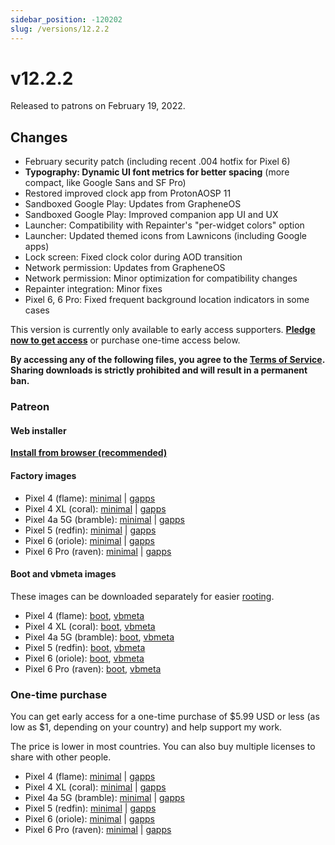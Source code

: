 ```yaml
---
sidebar_position: -120202
slug: /versions/12.2.2
---
```


# v12.2.2

Released to patrons on February 19, 2022.

## Changes

- February security patch (including recent .004 hotfix for Pixel 6)
- **Typography: Dynamic UI font metrics for better spacing** (more compact, like Google Sans and SF Pro)
- Restored improved clock app from ProtonAOSP 11
- Sandboxed Google Play: Updates from GrapheneOS
- Sandboxed Google Play: Improved companion app UI and UX
- Launcher: Compatibility with Repainter's "per-widget colors" option
- Launcher: Updated themed icons from Lawnicons (including Google apps)
- Lock screen: Fixed clock color during AOD transition
- Network permission: Updates from GrapheneOS
- Network permission: Minor optimization for compatibility changes
- Repainter integration: Minor fixes
- Pixel 6, 6 Pro: Fixed frequent background location indicators in some cases

This version is currently only available to early access supporters. **[Pledge now to get access](https://patreon.com/kdrag0n)** or purchase one-time access below.

**By accessing any of the following files, you agree to the [Terms of Service](https://kdrag0n.dev/terms-of-service). Sharing downloads is strictly prohibited and will result in a permanent ban.**

### Patreon

#### Web installer

**[Install from browser (recommended)](https://patreon.kdrag0n.dev/protonaosp-install/)**

#### Factory images

- Pixel 4 (flame): [minimal](https://patreon.kdrag0n.dev/exclusive/proton-aosp_flame-factory_12.2.2-test1.zip) | [gapps](https://patreon.kdrag0n.dev/exclusive/proton-aosp_flame-factory_12.2.2-test1-gapps.zip)
- Pixel 4 XL (coral): [minimal](https://patreon.kdrag0n.dev/exclusive/proton-aosp_coral-factory_12.2.2-test1.zip) | [gapps](https://patreon.kdrag0n.dev/exclusive/proton-aosp_coral-factory_12.2.2-test1-gapps.zip)
- Pixel 4a 5G (bramble): [minimal](https://patreon.kdrag0n.dev/exclusive/proton-aosp_bramble-factory_12.2.2-test1.zip) | [gapps](https://patreon.kdrag0n.dev/exclusive/proton-aosp_bramble-factory_12.2.2-test1-gapps.zip)
- Pixel 5 (redfin): [minimal](https://patreon.kdrag0n.dev/exclusive/proton-aosp_redfin-factory_12.2.2-test1.zip) | [gapps](https://patreon.kdrag0n.dev/exclusive/proton-aosp_redfin-factory_12.2.2-test1-gapps.zip)
- Pixel 6 (oriole): [minimal](https://patreon.kdrag0n.dev/exclusive/proton-aosp_oriole-factory_12.2.2-test1.zip) | [gapps](https://patreon.kdrag0n.dev/exclusive/proton-aosp_oriole-factory_12.2.2-test1-gapps.zip)
- Pixel 6 Pro (raven): [minimal](https://patreon.kdrag0n.dev/exclusive/proton-aosp_raven-factory_12.2.2-test1.zip) | [gapps](https://patreon.kdrag0n.dev/exclusive/proton-aosp_raven-factory_12.2.2-test1-gapps.zip)

#### Boot and vbmeta images

These images can be downloaded separately for easier [rooting](../../advanced/rooting.md).

- Pixel 4 (flame): [boot](https://patreon.kdrag0n.dev/protonaosp-boot/proton-aosp_flame-factory_12.2.2-test1_boot.img), [vbmeta](https://patreon.kdrag0n.dev/protonaosp-boot/proton-aosp_flame-factory_12.2.2-test1_vbmeta.img)
- Pixel 4 XL (coral): [boot](https://patreon.kdrag0n.dev/protonaosp-boot/proton-aosp_coral-factory_12.2.2-test1_boot.img), [vbmeta](https://patreon.kdrag0n.dev/protonaosp-boot/proton-aosp_coral-factory_12.2.2-test1_vbmeta.img)
- Pixel 4a 5G (bramble): [boot](https://patreon.kdrag0n.dev/protonaosp-boot/proton-aosp_bramble-factory_12.2.2-test1_boot.img), [vbmeta](https://patreon.kdrag0n.dev/protonaosp-boot/proton-aosp_bramble-factory_12.2.2-test1_vbmeta.img)
- Pixel 5 (redfin): [boot](https://patreon.kdrag0n.dev/protonaosp-boot/proton-aosp_redfin-factory_12.2.2-test1_boot.img), [vbmeta](https://patreon.kdrag0n.dev/protonaosp-boot/proton-aosp_redfin-factory_12.2.2-test1_vbmeta.img)
- Pixel 6 (oriole): [boot](https://patreon.kdrag0n.dev/protonaosp-boot/proton-aosp_oriole-factory_12.2.2-test1_boot.img), [vbmeta](https://patreon.kdrag0n.dev/protonaosp-boot/proton-aosp_oriole-factory_12.2.2-test1_vbmeta.img)
- Pixel 6 Pro (raven): [boot](https://patreon.kdrag0n.dev/protonaosp-boot/proton-aosp_raven-factory_12.2.2-test1_boot.img), [vbmeta](https://patreon.kdrag0n.dev/protonaosp-boot/proton-aosp_raven-factory_12.2.2-test1_vbmeta.img)

### One-time purchase

You can get early access for a one-time purchase of $5.99 USD or less (as low as $1, depending on your country) and help support my work.

The price is lower in most countries. You can also buy multiple licenses to share with other people.

- Pixel 4 (flame): [minimal](https://patreon.kdrag0n.dev/buy/exclusive/proton-aosp_flame-factory_12.2.2-test1.zip) | [gapps](https://patreon.kdrag0n.dev/buy/exclusive/proton-aosp_flame-factory_12.2.2-test1-gapps.zip)
- Pixel 4 XL (coral): [minimal](https://patreon.kdrag0n.dev/buy/exclusive/proton-aosp_coral-factory_12.2.2-test1.zip) | [gapps](https://patreon.kdrag0n.dev/buy/exclusive/proton-aosp_coral-factory_12.2.2-test1-gapps.zip)
- Pixel 4a 5G (bramble): [minimal](https://patreon.kdrag0n.dev/buy/exclusive/proton-aosp_bramble-factory_12.2.2-test1.zip) | [gapps](https://patreon.kdrag0n.dev/buy/exclusive/proton-aosp_bramble-factory_12.2.2-test1-gapps.zip)
- Pixel 5 (redfin): [minimal](https://patreon.kdrag0n.dev/buy/exclusive/proton-aosp_redfin-factory_12.2.2-test1.zip) | [gapps](https://patreon.kdrag0n.dev/buy/exclusive/proton-aosp_redfin-factory_12.2.2-test1-gapps.zip)
- Pixel 6 (oriole): [minimal](https://patreon.kdrag0n.dev/buy/exclusive/proton-aosp_oriole-factory_12.2.2-test1.zip) | [gapps](https://patreon.kdrag0n.dev/buy/exclusive/proton-aosp_oriole-factory_12.2.2-test1-gapps.zip)
- Pixel 6 Pro (raven): [minimal](https://patreon.kdrag0n.dev/buy/exclusive/proton-aosp_raven-factory_12.2.2-test1.zip) | [gapps](https://patreon.kdrag0n.dev/buy/exclusive/proton-aosp_raven-factory_12.2.2-test1-gapps.zip)
